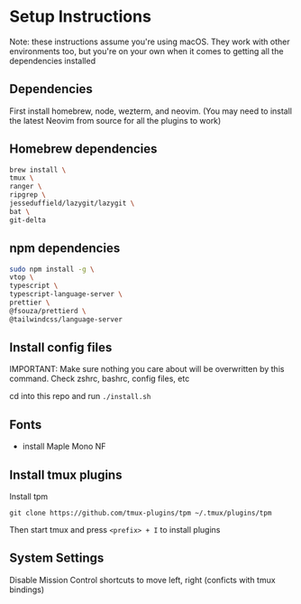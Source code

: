 # Setup Instructions

Note: these instructions assume you're using macOS. They work with other environments too, but you're on your own when it comes to getting all the dependencies installed

## Dependencies

First install homebrew, node, wezterm, and neovim. (You may need to install the latest Neovim from source for all the plugins to work)

## Homebrew dependencies

```bash
brew install \
tmux \
ranger \
ripgrep \
jesseduffield/lazygit/lazygit \
bat \
git-delta
```

## npm dependencies

```bash
sudo npm install -g \
vtop \
typescript \
typescript-language-server \
prettier \
@fsouza/prettierd \
@tailwindcss/language-server
```

## Install config files

IMPORTANT: Make sure nothing you care about will be overwritten by this command. Check zshrc, bashrc, config files, etc

cd into this repo and run `./install.sh`

## Fonts

- install Maple Mono NF

## Install tmux plugins

Install tpm

```
git clone https://github.com/tmux-plugins/tpm ~/.tmux/plugins/tpm
```

Then start tmux and press `<prefix> + I` to install plugins

## System Settings

Disable Mission Control shortcuts to move left, right (conficts with tmux bindings)
